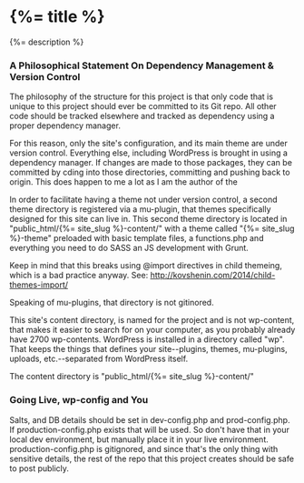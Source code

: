 # {%= title %}
{%= description %}

### A Philosophical Statement On Dependency Management & Version Control ###
The philosophy of the structure for this project is that only code that is unique to this project should ever be committed to its Git repo. All other code should be tracked elsewhere and tracked as dependency using a proper dependency manager.

For this reason, only the site's configuration, and its main theme are under version control. Everything else, including WordPress is brought in using a dependency manager. If changes are made to those packages, they can be committed by cding into those directories, committing and pushing back to origin. This does happen to me a lot as I am the author of the

In order to facilitate having a theme not under version control, a second theme directory is registered via a mu-plugin, that themes specifically designed for this site can live in. This second theme directory is located in "public_html/{%= site_slug %}-content/" with a theme called "{%= site_slug %}-theme" preloaded with basic template files, a functions.php and everything you need to do SASS an JS development with Grunt.
 
 Keep in mind that this breaks using @import directives in child themeing, which is a bad practice anyway. See: http://kovshenin.com/2014/child-themes-import/

Speaking of mu-plugins, that directory is not gitinored.

This site's content directory, is named for the project and is not wp-content, that makes it easier to search for on your computer, as you probably already have 2700 wp-contents. WordPress is installed in a directory called "wp". That keeps the things that defines your site--plugins, themes, mu-plugins, uploads, etc.--separated from WordPress itself.

The content directory is "public_html/{%= site_slug %}-content/"
    
### Going Live, wp-config and You
Salts, and DB details should be set in dev-config.php and prod-config.php. If production-config.php exists that will be used. So don't have that in your local dev environment, but manually place it in your live environment. production-config.php is gitignored, and since that's the only thing with sensitive details, the rest of the repo that this project creates should be safe to post publicly.
